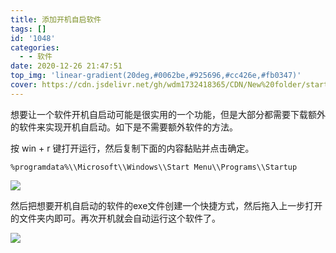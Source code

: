 ```yaml
---
title: 添加开机自启软件
tags: []
id: '1048'
categories:
  - - 软件
date: 2020-12-26 21:47:51
top_img: 'linear-gradient(20deg,#0062be,#925696,#cc426e,#fb0347)'
cover: https://cdn.jsdelivr.net/gh/wdm1732418365/CDN/New%20folder/startup-image-.webp
---
```


想要让一个软件开机自启动可能是很实用的一个功能，但是大部分都需要下载额外的软件来实现开机自启动。如下是不需要额外软件的方法。

按 win + r 键打开运行，然后复制下面的内容黏贴并点击确定。
```
%programdata%\\Microsoft\\Windows\\Start Menu\\Programs\\Startup
```
![](https://cdn.jsdelivr.net/gh/wdm1732418365/CDN/New%20folder/Snipaste_2020-12-26_21-43-21.webp)

然后把想要开机自启动的软件的exe文件创建一个快捷方式，然后拖入上一步打开的文件夹内即可。再次开机就会自动运行这个软件了。

![](https://cdn.jsdelivr.net/gh/wdm1732418365/CDN/New%20folder/Snipaste_2020-12-26_21-46-00.webp)